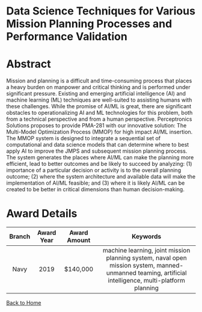 
Data Science Techniques for Various Mission Planning Processes and Performance Validation
=========================================================================================

# Abstract


Mission and planning is a difficult and time-consuming process that places a heavy burden on manpower and critical thinking and is performed under significant pressure. Existing and emerging artificial intelligence (AI) and machine learning (ML) techniques are well-suited to assisting humans with these challenges. While the promise of AI/ML is great, there are significant obstacles to operationalizing AI and ML technologies for this problem, both from a technical perspective and from a human perspective. Perceptronics Solutions proposes to provide PMA-281 with our innovative solution: The Multi-Model Optimization Process (MMOP) for high impact AI/ML insertion. The MMOP system is designed to integrate a sequential set of computational and data science models that can determine where to best apply AI to improve the JMPS and subsequent mission planning process. The system generates the places where AI/ML can make the planning more efficient, lead to better outcomes and be likely to succeed by analyzing: (1) importance of a particular decision or activity is to the overall planning outcome; (2) where the system architecture and available data will make the implementation of AI/ML feasible; and (3) where it is likely AI/ML can be created to be better in critical dimensions than human decision-making.  

# Award Details

|Branch|Award Year|Award Amount|Keywords|
| :---: | :---: | :---: | :---: |
|Navy|2019|$140,000|machine learning, joint mission planning system, naval open mission system, manned-unmanned teaming, artificial intelligence, multi-platform planning|
  
  


[Back to Home](https://github.com/chrischow/dod_sbir_awards/Reports/JH/#2150)